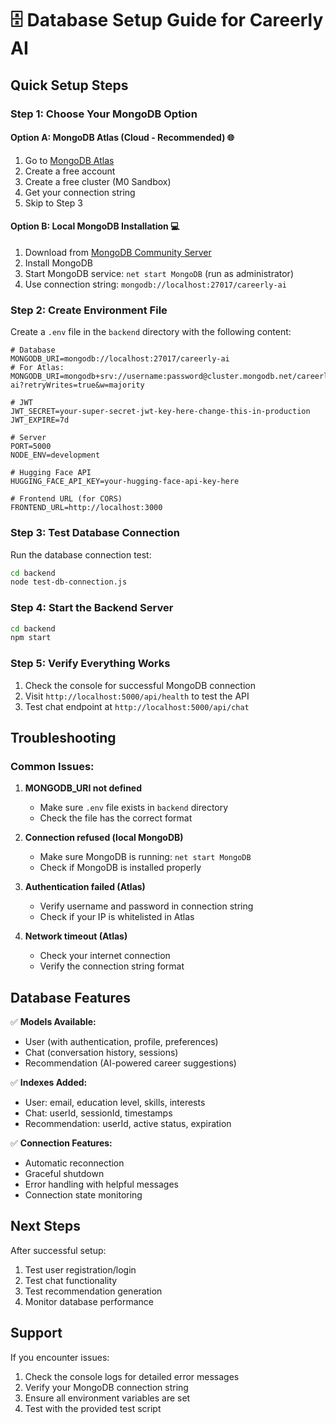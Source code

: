 # 🗄️ Database Setup Guide for Careerly AI

## Quick Setup Steps

### Step 1: Choose Your MongoDB Option

#### Option A: MongoDB Atlas (Cloud - Recommended) 🌐
1. Go to [MongoDB Atlas](https://www.mongodb.com/cloud/atlas)
2. Create a free account
3. Create a free cluster (M0 Sandbox)
4. Get your connection string
5. Skip to Step 3

#### Option B: Local MongoDB Installation 💻
1. Download from [MongoDB Community Server](https://www.mongodb.com/try/download/community)
2. Install MongoDB
3. Start MongoDB service: `net start MongoDB` (run as administrator)
4. Use connection string: `mongodb://localhost:27017/careerly-ai`

### Step 2: Create Environment File

Create a `.env` file in the `backend` directory with the following content:

```env
# Database
MONGODB_URI=mongodb://localhost:27017/careerly-ai
# For Atlas: MONGODB_URI=mongodb+srv://username:password@cluster.mongodb.net/careerly-ai?retryWrites=true&w=majority

# JWT
JWT_SECRET=your-super-secret-jwt-key-here-change-this-in-production
JWT_EXPIRE=7d

# Server
PORT=5000
NODE_ENV=development

# Hugging Face API
HUGGING_FACE_API_KEY=your-hugging-face-api-key-here

# Frontend URL (for CORS)
FRONTEND_URL=http://localhost:3000
```

### Step 3: Test Database Connection

Run the database connection test:

```bash
cd backend
node test-db-connection.js
```

### Step 4: Start the Backend Server

```bash
cd backend
npm start
```

### Step 5: Verify Everything Works

1. Check the console for successful MongoDB connection
2. Visit `http://localhost:5000/api/health` to test the API
3. Test chat endpoint at `http://localhost:5000/api/chat`

## Troubleshooting

### Common Issues:

1. **MONGODB_URI not defined**
   - Make sure `.env` file exists in `backend` directory
   - Check the file has the correct format

2. **Connection refused (local MongoDB)**
   - Make sure MongoDB is running: `net start MongoDB`
   - Check if MongoDB is installed properly

3. **Authentication failed (Atlas)**
   - Verify username and password in connection string
   - Check if your IP is whitelisted in Atlas

4. **Network timeout (Atlas)**
   - Check your internet connection
   - Verify the connection string format

## Database Features

✅ **Models Available:**
- User (with authentication, profile, preferences)
- Chat (conversation history, sessions)
- Recommendation (AI-powered career suggestions)

✅ **Indexes Added:**
- User: email, education level, skills, interests
- Chat: userId, sessionId, timestamps
- Recommendation: userId, active status, expiration

✅ **Connection Features:**
- Automatic reconnection
- Graceful shutdown
- Error handling with helpful messages
- Connection state monitoring

## Next Steps

After successful setup:
1. Test user registration/login
2. Test chat functionality
3. Test recommendation generation
4. Monitor database performance

## Support

If you encounter issues:
1. Check the console logs for detailed error messages
2. Verify your MongoDB connection string
3. Ensure all environment variables are set
4. Test with the provided test script









